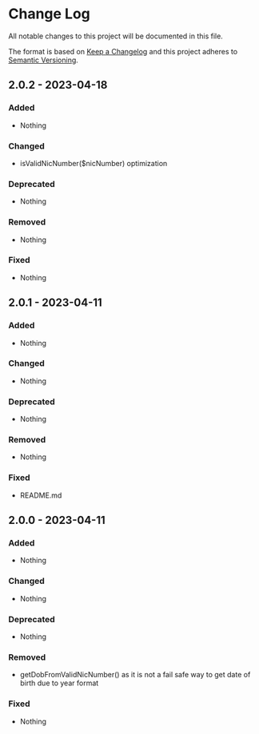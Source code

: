 # Change Log
All notable changes to this project will be documented in this file.

The format is based on [Keep a Changelog](https://keepachangelog.com) and this project adheres to [Semantic Versioning](https://semver.org).

## 2.0.2 - 2023-04-18

### Added

- Nothing

### Changed

- isValidNicNumber($nicNumber) optimization

### Deprecated

- Nothing

### Removed

- Nothing

### Fixed

- Nothing

## 2.0.1 - 2023-04-11

### Added

- Nothing

### Changed

- Nothing

### Deprecated

- Nothing

### Removed

- Nothing

### Fixed

- README.md

## 2.0.0 - 2023-04-11

### Added

- Nothing

### Changed

- Nothing

### Deprecated

- Nothing

### Removed

- getDobFromValidNicNumber() as it is not a fail safe way to get date of birth due to year format

### Fixed

- Nothing